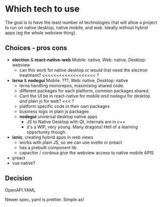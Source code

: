 # Which tech to use

The goal is to have the least number of technologies that will allow a project to run on native desktop, native mobile, and web. Ideally without hybrid apps (eg the whole webview thing).

## Choices - pros cons

- **electron** & **react-native-web** Mobile: native, Web: native, Desktop: webview
  - can this work for native desktop or would that need the electron treatment? <<<<<<<<<<<<<<<<<<< ?
- **lerna** & **nodegui** Mobile: ???, Web: native, Desktop: native
  - lerna handling monorepos, maximising shared code.
  - different packages for each platform, common packages shared.
  - Cant the UI be in react-native for mobile _and_ nodegui for desktop _and_ plain js for web? <<< ?
  - platform specific code in their own packages
  - business logic in plain js packages
  - **nodegui** universal desktop native apps
    - JS to Native Desktop with Qt, internals are in c++
    - it's a WIP, very young. Many dragons! Hell of a learning opportunity though.
- **ionic**, creating hybrid apps in web views
  - works with plain JS, so we can use svelte or preact
  - has a prebuilt component lib
  - capacitor / cordova give the webview access to native mobile APIS
- preact
- vue native?

## Decision

OpenAPI.YAML

Newer spec, yaml is prettier. Simple as!
